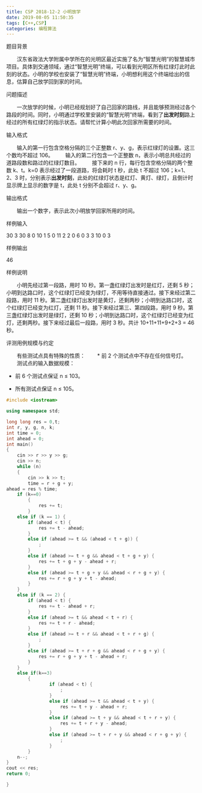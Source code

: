 ```yaml
---
title: CSP 2018-12-2 小明放学
date: 2019-08-05 11:50:35
tags: [C++,CSP]
categories: 编程算法
---
```


题目背景

　　汉东省政法大学附属中学所在的光明区最近实施了名为“智慧光明”的智慧城市项目。具体到交通领域，通过“智慧光明”终端，可以看到光明区所有红绿灯此时此刻的状态。小明的学校也安装了“智慧光明”终端，小明想利用这个终端给出的信息，估算自己放学回到家的时间。

问题描述

　　一次放学的时候，小明已经规划好了自己回家的路线，并且能够预测经过各个路段的时间。同时，小明通过学校里安装的“智慧光明”终端，看到了**出发时刻**路上经过的所有红绿灯的指示状态。请帮忙计算小明此次回家所需要的时间。

输入格式

　　输入的第一行包含空格分隔的三个正整数 r、y、g，表示红绿灯的设置。这三个数均不超过 106。
　　输入的第二行包含一个正整数 n，表示小明总共经过的道路段数和路过的红绿灯数目。
　　接下来的 n 行，每行包含空格分隔的两个整数 k、t。k=0 表示经过了一段道路，将会耗时 t 秒，此处 t 不超过 106；k=1、2、3 时，分别表示**出发时刻**，此处的红绿灯状态是红灯、黄灯、绿灯，且倒计时显示牌上显示的数字是 t，此处 t 分别不会超过 r、y、g。

输出格式

　　输出一个数字，表示此次小明放学回家所用的时间。

样例输入

30 3 30
8
0 10
1 5
0 11
2 2
0 6
0 3
3 10
0 3

样例输出

46

样例说明

　　小明先经过第一段路，用时 10 秒。第一盏红绿灯出发时是红灯，还剩 5 秒；小明到达路口时，这个红绿灯已经变为绿灯，不用等待直接通过。接下来经过第二段路，用时 11 秒。第二盏红绿灯出发时是黄灯，还剩两秒；小明到达路口时，这个红绿灯已经变为红灯，还剩 11 秒。接下来经过第三、第四段路，用时 9 秒。第三盏红绿灯出发时是绿灯，还剩 10 秒；小明到达路口时，这个红绿灯已经变为红灯，还剩两秒。接下来经过最后一段路，用时 3 秒。共计 10+11+11+9+2+3 = 46 秒。

评测用例规模与约定

　　有些测试点具有特殊的性质：
　　* 前 2 个测试点中不存在任何信号灯。
　　测试点的输入数据规模：

  * 前 6 个测试点保证 n ≤ 103。

  * 所有测试点保证 n ≤ 105。

      <!--more-->

```c++
#include <iostream>

using namespace std;

long long res = 0,t;
int r, y, g, n, k;
int time = 0;
int ahead = 0;
int main()
{
	cin >> r >> y >> g;
	cin >> n;
	while (n) 
	{   
		cin >> k >> t;
		time = r + g + y;
ahead = res % time;
	if (k==0) 
		{
			res += t;
		}
	else if (k == 1) {
		if (ahead < t) {
			res += t - ahead;
		}
		else if (ahead >= t && (ahead < t + g)) {
			;
		}
		else if (ahead >= t + g && ahead < t + g + y) {
			res += t + g + y - ahead + r;
		}
		else if (ahead >= t + g + y && ahead < r + g + y) {
			res += r + g + y + t - ahead;
		}
	}
	else if (k == 2) {
		if (ahead < t) {
			res += t - ahead + r;
		}
		else if (ahead >= t && ahead < t + r) {
			res += t + r - ahead;
		}
		else if (ahead >= t + r && ahead < t + r + g) {
			;
		}
		else if (ahead >= t + r + g && ahead < r + g + y) {
			res += r + g + y + t - ahead + r;
		}
	}
	else if(k==3)
		{
				if (ahead < t) {
					;
				}
				else if (ahead >= t && ahead < t + y) {
					res += t + y - ahead + r;
				}
				else if (ahead >= t + y && ahead < t + r + y) {
					res += t + r + y - ahead;
				}
				else if (ahead >= t + r + y && ahead < r + g + y) {
					;
				}
		}
	n--;
}
cout << res;
return 0;

}
```

